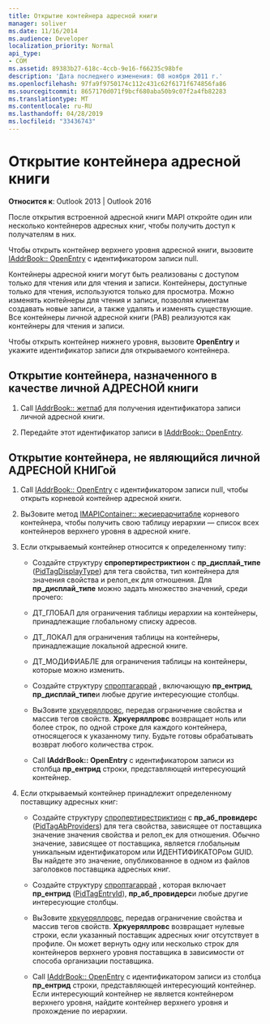 ```yaml
---
title: Открытие контейнера адресной книги
manager: soliver
ms.date: 11/16/2014
ms.audience: Developer
localization_priority: Normal
api_type:
- COM
ms.assetid: 89383b27-618c-4ccb-9e16-f66235c98bfe
description: 'Дата последнего изменения: 08 ноября 2011 г.'
ms.openlocfilehash: 97fa9f9750174c112c431c62f6171f674856fa86
ms.sourcegitcommit: 8657170d071f9bcf680aba50b9c07f2a4fb82283
ms.translationtype: MT
ms.contentlocale: ru-RU
ms.lasthandoff: 04/28/2019
ms.locfileid: "33436743"
---
```

# <a name="opening-an-address-book-container"></a>Открытие контейнера адресной книги

**Относится к**: Outlook 2013 | Outlook 2016 
  
После открытия встроенной адресной книги MAPI откройте один или несколько контейнеров адресных книг, чтобы получить доступ к получателям в них.
  
Чтобы открыть контейнер верхнего уровня адресной книги, вызовите [IAddrBook:: OpenEntry](iaddrbook-openentry.md) с идентификатором записи null. 
  
Контейнеры адресной книги могут быть реализованы с доступом только для чтения или для чтения и записи. Контейнеры, доступные только для чтения, используются только для просмотра. Можно изменять контейнеры для чтения и записи, позволяя клиентам создавать новые записи, а также удалять и изменять существующие. Все контейнеры личной адресной книги (PAB) реализуются как контейнеры для чтения и записи. 
  
Чтобы открыть контейнер нижнего уровня, вызовите **OpenEntry** и укажите идентификатор записи для открываемого контейнера. 
  
## <a name="open-the-container-designated-as-the-pab"></a>Открытие контейнера, назначенного в качестве личной АДРЕСНОЙ книги
  
1. Call [IAddrBook:: жетпаб](iaddrbook-getpab.md) для получения идентификатора записи личной адресной книги. 
    
2. Передайте этот идентификатор записи в [IAddrBook:: OpenEntry](iaddrbook-openentry.md).
    
## <a name="open-a-container-that-is-not-the-pab"></a>Открытие контейнера, не являющийся личной АДРЕСНОЙ КНИГой
  
1. Call [IAddrBook:: OpenEntry](iaddrbook-openentry.md) с идентификатором записи null, чтобы открыть корневой контейнер адресной книги. 
    
2. ВыЗовите метод [IMAPIContainer:: жесиерарчитабле](imapicontainer-gethierarchytable.md) корневого контейнера, чтобы получить свою таблицу иерархии — список всех контейнеров верхнего уровня в адресной книге. 
    
3. Если открываемый контейнер относится к определенному типу:
    
   - Создайте структуру **спропертирестриктион** с **пр_дисплай_типе** ([PidTagDisplayType](pidtagdisplaytype-canonical-property.md)) для тега свойства, тип контейнера для значения свойства и релоп_ек для отношения. Для **пр_дисплай_типе** можно задать множество значений, среди прочего: 
    
   - ДТ_ГЛОБАЛ для ограничения таблицы иерархии на контейнеры, принадлежащие глобальному списку адресов.
    
   - ДТ_ЛОКАЛ для ограничения таблицы на контейнеры, принадлежащие локальной адресной книге.
    
   - ДТ_МОДИФИАБЛЕ для ограничения таблицы на контейнеры, которые можно изменить.
    
   - Создайте структуру [спроптагаррай](sproptagarray.md) , включающую **пр_ентрид**, **пр_дисплай_типе**и любые другие интересующие столбцы. 
    
   - ВыЗовите [хркуеряллровс](hrqueryallrows.md), передав ограничение свойства и массив тегов свойств. **Хркуеряллровс** возвращает ноль или более строк, по одной строке для каждого контейнера, относящегося к указанному типу. Будьте готовы обрабатывать возврат любого количества строк. 
    
   - Call **IAddrBook:: OpenEntry** с идентификатором записи из столбца **пр_ентрид** строки, представляющей интересующий контейнер. 
    
4. Если открываемый контейнер принадлежит определенному поставщику адресных книг:
    
   - Создайте структуру [спропертирестриктион](spropertyrestriction.md) с **пр_аб_провидерс** ([PidTagAbProviders](pidtagabproviders-canonical-property.md)) для тега свойства, зависящее от поставщика значение значения свойства и релоп_ек для отношения. Обычно значение, зависящее от поставщика, является глобальным уникальным идентификатором или ИДЕНТИФИКАТОРом GUID. Вы найдете это значение, опубликованное в одном из файлов заголовков поставщика адресных книг. 
    
   - Создайте структуру [спроптагаррай](sproptagarray.md) , которая включает **пр_ентрид** ([PidTagEntryId](pidtagentryid-canonical-property.md)), **пр_аб_провидерс**и любые другие интересующие столбцы. 
    
   - ВыЗовите [хркуеряллровс](hrqueryallrows.md), передав ограничение свойства и массив тегов свойств. **Хркуеряллровс** возвращает нулевые строки, если указанный поставщик адресных книг отсутствует в профиле. Он может вернуть одну или несколько строк для контейнеров верхнего уровня поставщика в зависимости от способа организации поставщика. 
    
   - Call [IAddrBook:: OpenEntry](iaddrbook-openentry.md) с идентификатором записи из столбца **пр_ентрид** строки, представляющей интересующий контейнер. Если интересующий контейнер не является контейнером верхнего уровня, найдите контейнер верхнего уровня и прохождение по иерархии. 
    

